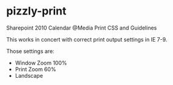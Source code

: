 pizzly-print
============

Sharepoint 2010 Calendar @Media Print CSS and Guidelines

This works in concert with correct print output settings in IE 7-9.

Those settings are: 
- Window Zoom 100%
- Print Zoom 60%
- Landscape
